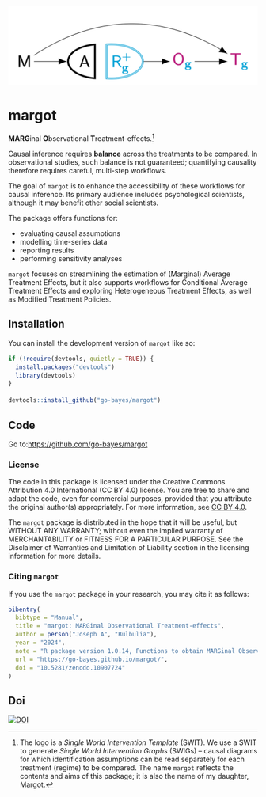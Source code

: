 
<!-- README.md is generated from README.Rmd. Please edit that file -->
<!-- ```{r, include = FALSE} -->
<!-- library(here) -->
<!-- # GitHub pages -->
<!-- file.create("docs/.nojekyll", showWarnings = FALSE) -->
<!-- ``` -->
<!-- badges: start -->

<img src="man/figures/margot.png" width = 600>

<!-- badges: end -->
<!-- badges: end -->

# margot

**MARG**inal **O**bservational **T**reatment-effects.[^1]

Causal inference requires **balance** across the treatments to be
compared. In observational studies, such balance is not guaranteed;
quantifying causality therefore requires careful, multi-step workflows.

The goal of `margot` is to enhance the accessibility of these workflows
for causal inference. Its primary audience includes psychological
scientists, although it may benefit other social scientists.

The package offers functions for:

- evaluating causal assumptions
- modelling time-series data
- reporting results
- performing sensitivity analyses

`margot` focuses on streamlining the estimation of (Marginal) Average
Treatment Effects, but it also supports workflows for Conditional
Average Treatment Effects and exploring Heterogeneous Treatment Effects,
as well as Modified Treatment Policies.

## Installation

You can install the development version of `margot` like so:

``` r
if (!require(devtools, quietly = TRUE)) {
  install.packages("devtools")
  library(devtools)
}

devtools::install_github("go-bayes/margot")
```

## Code

Go to:<https://github.com/go-bayes/margot>

### License

The code in this package is licensed under the Creative Commons
Attribution 4.0 International (CC BY 4.0) license. You are free to share
and adapt the code, even for commercial purposes, provided that you
attribute the original author(s) appropriately. For more information,
see [CC BY 4.0](https://creativecommons.org/licenses/by/4.0/legalcode).

The `margot` package is distributed in the hope that it will be useful,
but WITHOUT ANY WARRANTY; without even the implied warranty of
MERCHANTABILITY or FITNESS FOR A PARTICULAR PURPOSE. See the Disclaimer
of Warranties and Limitation of Liability section in the licensing
information for more details.

### Citing `margot`

If you use the `margot` package in your research, you may cite it as
follows:

``` r
bibentry(
  bibtype = "Manual",
  title = "margot: MARGinal Observational Treatment-effects",
  author = person("Joseph A", "Bulbulia"),
  year = "2024",
  note = "R package version 1.0.14, Functions to obtain MARGinal Observational Treatment-effects from observational data.",
  url = "https://go-bayes.github.io/margot/",
  doi = "10.5281/zenodo.10907724"
)
```

## Doi

[![DOI](https://zenodo.org/badge/766117235.svg)](https://zenodo.org/doi/10.5281/zenodo.10907723)

[^1]: The logo is a *Single World Intervention Template* (SWIT). We use
    a SWIT to generate *Single World Intervention Graphs* (SWIGs) –
    causal diagrams for which identification assumptions can be read
    separately for each treatment (regime) to be compared. The name
    `margot` reflects the contents and aims of this package; it is also
    the name of my daughter, Margot.
